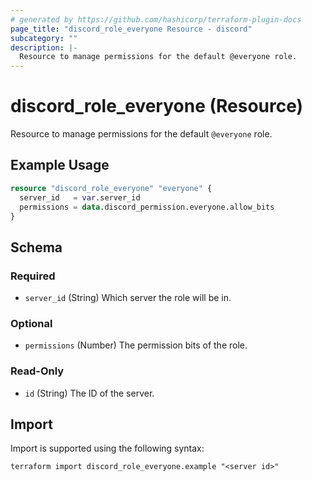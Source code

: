 ```yaml
---
# generated by https://github.com/hashicorp/terraform-plugin-docs
page_title: "discord_role_everyone Resource - discord"
subcategory: ""
description: |-
  Resource to manage permissions for the default @everyone role.
---
```


# discord_role_everyone (Resource)

Resource to manage permissions for the default `@everyone` role.

## Example Usage

```terraform
resource "discord_role_everyone" "everyone" {
  server_id   = var.server_id
  permissions = data.discord_permission.everyone.allow_bits
}
```

<!-- schema generated by tfplugindocs -->
## Schema

### Required

- `server_id` (String) Which server the role will be in.

### Optional

- `permissions` (Number) The permission bits of the role.

### Read-Only

- `id` (String) The ID of the server.

## Import

Import is supported using the following syntax:

```shell
terraform import discord_role_everyone.example "<server id>"
```

